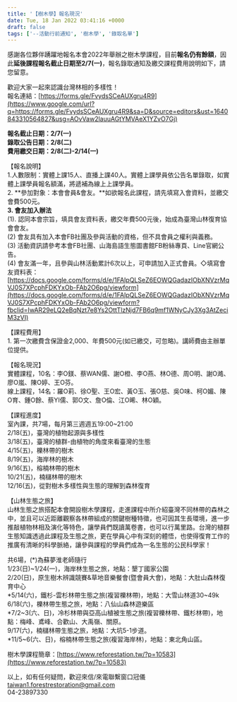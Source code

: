```yaml
---
title: '【樹木學】報名現況'
date: Tue, 18 Jan 2022 03:41:16 +0000
draft: false
tags: ['--活動行前通知', '樹木學', '錄取名單']
---
```


感謝各位夥伴踴躍地報名本會2022年舉辦之樹木學課程，目前**報名仍有餘額**，因此**延後課程報名截止日期至2/7(一)**，報名錄取通知及繳交課程費用說明如下，請您留意。  
  
歡迎大家一起來認識台灣林相的多樣性！  
報名連結：[https://forms.gle/FvydsSCeAUXgru4R9](https://www.google.com/url?q=https://forms.gle/FvydsSCeAUXgru4R9&sa=D&source=editors&ust=1640843310564827&usg=AOvVaw2lauuAGtYMVAeX1YZvO7Gj)

**報名截止日期：2/7(一)  
錄取公告日期：2/8(二)  
費用繳交日期：2/8(二)-2/14(一)**

【報名說明】  
1.人數限制：實體上課15人、直播上課40人。實體上課學員依公告名單錄取，如實體上課學員報名額滿，將遞補為線上上課學員。  
2. **參加對象：本會會員&會友。**如欲報名此課程，請先填寫入會資料，並繳交會費500元。  
**3\. 會友加入辦法**  
(1). 認同本會宗旨，填具會友資料表，繳交年費500元後，始成為臺灣山林復育協會會友。  
(2) 會友具有加入本會FB社團及參與活動的資格，但不具會員之權利與義務。  
(3) 活動資訊請參考本會FB社團、山海島語生態圖書館FB粉絲專頁、Line官網公告。  
(4) 會友滿一年，且參與山林活動累計6次以上，可申請加入正式會員。◇填寫會友資料表：[https://docs.google.com/forms/d/e/1FAIpQLSeZ6EOWQGadazIObXNVzrMqVJ0S7XPcphFDKYxOb-FAb2O6pg/viewform](https://docs.google.com/forms/d/e/1FAIpQLSeZ6EOWQGadazIObXNVzrMqVJ0S7XPcphFDKYxOb-FAb2O6pg/viewform?fbclid=IwAR29eLQ2eBqNzt7e8Ys2OttTlzNjd7FB6q9mf1WNyCJy3Xg3AtZeciM3zVI)

【課程費用】  
1\. 第一次繳費含保證金2,000、年費500元(如已繳交，可忽略)。講師費由主辦單位提供。

【報名現況】  
實體課程，10名：李O鎂、蔡WAN儒、謝O橙、李O燕、林O德、周O明、謝O澔、廖O嵐、陳O婷、王O芬。  
線上課程，14名：羅O莉、徐O聖、王O宏、黃O玉、張O慈、吳O味、柯O媚、陳O育、鍾O餘、蔡YI儒、郭O文、詹O倫、江O晞、林O穎。

【課程進度】  
室內課，共7場，每月第三週週五19:00~21:00  
2/18(五)，臺灣的植物起源與多樣性  
3/18(五)，臺灣的植群-由植物的角度來看臺灣的生態  
4/15(五)，櫟林帶的樹木  
8/19(五)，海岸林的樹木  
9/16(五)，榕楠林帶的樹木  
10/21(五)，楠櫧林帶的樹木  
12/16(五)，從對樹木多樣性與生態的理解到森林復育

【山林生態之旅】  
山林生態之旅搭配本會開設樹木學課程，走進課程中所介紹臺灣不同林帶的森林之中，並且可以近距離觀察各林帶組成的關鍵樹種特徵，也可因其生長環境，進一步推敲植物林相及演化等特色，讓學員們既讀萬卷書，也可以行萬里路。台灣的植群生態知識透過此課程及生態之旅，更在學員心中有深刻的體悟，也使得復育工作的推廣有清晰的科學脈絡，讓參與課程的學員們成為一名生態的公民科學家！

共6場，(\*)為蘇夢淮老師隨行  
1/23(日)~1/24(一)，海岸林生態之旅，地點：墾丁國家公園  
2/20(日)，原生樹木辨識競賽&草地音樂餐會(暨會員大會)，地點：大肚山森林復育中心  
\*5/14(六)，鐵杉-雲杉林帶生態之旅(複習櫟林帶)，地點：大雪山林道30~49k  
6/18(六)，櫟林帶生態之旅，地點：八仙山森林遊樂區  
\*7/2~3(六、日)，冷杉林帶與亞高山植被生態之旅(複習櫟林帶、鐵杉林帶)，地點：梅峰、鳶峰、合歡山、大禹嶺、關原。  
9/17(六)，楠櫧林帶生態之旅，地點：大坑5-1步道。  
\*11/5~6(六、日)，榕楠林帶生態之旅(複習海岸林)，地點：東北角山區。

樹木學課程簡章：[https://www.reforestation.tw/?p=10583](https://www.reforestation.tw/?p=10583)

以上，如有任何疑問，歡迎來信/來電聯繫窗口冠儀  
[taiwan1.forestrestoration@gmail.com](mailto:taiwan1.forestrestoration@gmail.com)  
04-23897330